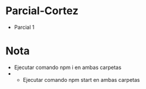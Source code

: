 # Parcial-Cortez
 - Parcial 1
# Nota
- Ejecutar comando npm i en ambas carpetas
- - Ejecutar comando npm start en ambas carpetas
